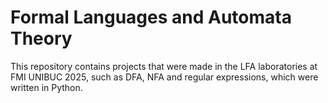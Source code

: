 # Formal Languages and Automata Theory
This repository contains projects that were made in the LFA laboratories at FMI UNIBUC 2025, such as DFA, NFA and regular expressions, which were written in Python.
